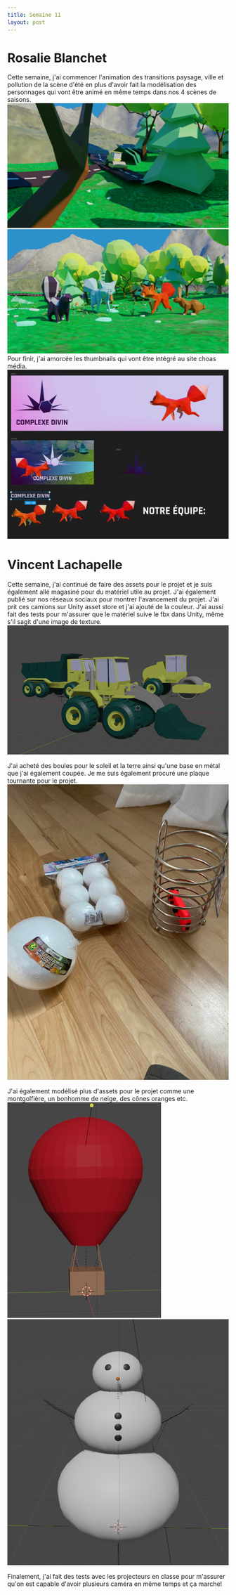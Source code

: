 ```yaml
---
title: Semaine 11
layout: post
---
```


# Rosalie Blanchet
Cette semaine, j'ai commencer l'animation des transitions paysage, ville et pollution de la scène d'été en plus d'avoir fait la modélisation des personnages qui vont être animé en même temps dans nos 4 scènes de saisons.
![Image_terrain](../images/S11_ro_deforestation.png)
![Image_personnages](../images/S11_ro_character.png)
Pour finir, j'ai amorcée les thumbnails qui vont être intégré au site choas média.
![Image_thumbnail](../images/S11_ro_thumbnail.jpg)

# Vincent Lachapelle
Cette semaine, j'ai continué de faire des assets pour le projet et je suis également allé magasiné pour du matériel utile au projet. J'ai également publié sur nos réseaux sociaux pour montrer l'avancement du projet.
J'ai prit ces camions sur Unity asset store et j'ai ajouté de la couleur. J'ai aussi fait des tests pour m'assurer que le matériel suive le fbx dans Unity, même s'il sagit d'une image de texture.
![Image_camion](../images/camion.PNG)

J'ai acheté des boules pour le soleil et la terre ainsi qu'une base en métal que j'ai également coupée. Je me suis également procuré une plaque tournante pour le projet.
![Image_matériel](../images/materiel.PNG)

J'ai également modélisé plus d'assets pour le projet comme une montgolfière, un bonhomme de neige, des cônes oranges etc.
![Image_matériel](../images/montgolfiere.PNG)
![Image_matériel](../images/bonhomme.PNG)

Finalement, j'ai fait des tests avec les projecteurs en classe pour m'assurer qu'on est capable d'avoir plusieurs caméra en même temps et ça marche!
